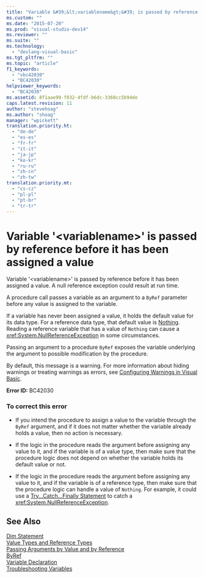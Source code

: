 ```yaml
---
title: "Variable &#39;&lt;variablename&gt;&#39; is passed by reference before it has been assigned a value | Microsoft Docs"
ms.custom: ""
ms.date: "2015-07-20"
ms.prod: "visual-studio-dev14"
ms.reviewer: ""
ms.suite: ""
ms.technology: 
  - "devlang-visual-basic"
ms.tgt_pltfrm: ""
ms.topic: "article"
f1_keywords: 
  - "vbc42030"
  - "BC42030"
helpviewer_keywords: 
  - "BC42030"
ms.assetid: 8f1aae99-f032-4fdf-b6dc-3360cc5b94de
caps.latest.revision: 11
author: "stevehoag"
ms.author: "shoag"
manager: "wpickett"
translation.priority.ht: 
  - "de-de"
  - "es-es"
  - "fr-fr"
  - "it-it"
  - "ja-jp"
  - "ko-kr"
  - "ru-ru"
  - "zh-cn"
  - "zh-tw"
translation.priority.mt: 
  - "cs-cz"
  - "pl-pl"
  - "pt-br"
  - "tr-tr"
---
```

# Variable &#39;&lt;variablename&gt;&#39; is passed by reference before it has been assigned a value
Variable '\<variablename>' is passed by reference before it has been assigned a value. A null reference exception could result at run time.  
  
 A procedure call passes a variable as an argument to a `ByRef` parameter before any value is assigned to the variable.  
  
 If a variable has never been assigned a value, it holds the default value for its data type. For a reference data type, that default value is [Nothing](../../visual-basic/language-reference/nothing.md). Reading a reference variable that has a value of `Nothing` can cause a <xref:System.NullReferenceException> in some circumstances.  
  
 Passing an argument to a procedure `ByRef` exposes the variable underlying the argument to possible modification by the procedure.  
  
 By default, this message is a warning. For more information about hiding warnings or treating warnings as errors, see [Configuring Warnings in Visual Basic](/visual-studio/ide/configuring-warnings-in-visual-basic).  
  
 **Error ID:** BC42030  
  
### To correct this error  
  
-   If you intend the procedure to assign a value to the variable through the `ByRef` argument, and if it does not matter whether the variable already holds a value, then no action is necessary.  
  
-   If the logic in the procedure reads the argument before assigning any value to it, and if the variable is of a value type, then make sure that the procedure logic does not depend on whether the variable holds its default value or not.  
  
-   If the logic in the procedure reads the argument before assigning any value to it, and if the variable is of a reference type, then make sure that the procedure logic can handle a value of `Nothing`. For example, it could use a [Try...Catch...Finally Statement](../../visual-basic/language-reference/statements/try-catch-finally-statement.md) to catch a <xref:System.NullReferenceException>.  
  
## See Also  
 [Dim Statement](../../visual-basic/language-reference/statements/dim-statement.md)   
 [Value Types and Reference Types](../../visual-basic/programming-guide/language-features/data-types/value-types-and-reference-types.md)   
 [Passing Arguments by Value and by Reference](../../visual-basic/language-reference/procedures/passing-arguments-by-value-and-by-reference.md)   
 [ByRef](../../visual-basic/language-reference/modifiers/byref.md)   
 [Variable Declaration](../../visual-basic/programming-guide/language-features/variables/variable-declaration.md)   
 [Troubleshooting Variables](../../visual-basic/programming-guide/language-features/variables/troubleshooting-variables.md)